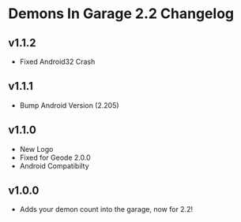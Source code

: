 # Demons In Garage 2.2 Changelog
## v1.1.2
- Fixed Android32 Crash
## v1.1.1
- Bump Android Version (2.205)
## v1.1.0
- New Logo
- Fixed for Geode 2.0.0
- Android Compatibilty
## v1.0.0
- Adds your demon count into the garage, now for 2.2!
